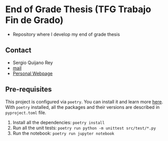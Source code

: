 # End of Grade Thesis (TFG Trabajo Fin de Grado)

- Repository where I develop my end of grade thesis

## Contact

- Sergio Quijano Rey
- [mail](sergioquijanorey@protonmail.com)
- [Personal Webpage](https://sergioquijanorey.github.io/)

## Pre-requisites

This project is configured via `poetry`. You can install it and learn more [here](https://python-poetry.org/). With `poetry` installed, all the packages and their versions are described in `pyproject.toml` file.

1. Install all the dependencies: `poetry install`
2. Run all the unit tests: `poetry run python -m unittest src/test/*.py`
3. Run the notebook: `poetry run jupyter notebook`
